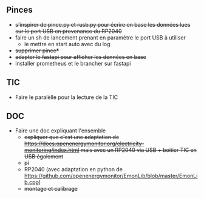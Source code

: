 ## Pinces
* <del>s'inspirer de pince.py et rusb.py pour écrire en base les données lues sur le port USB en provenance du RP2040
* faire un sh de lancement prenant en paramètre le port USB à utiliser
  * le mettre en start auto avec du log
* <del>supprimer pince*
* <del>adapter le fastapi pour afficher les données en base
* installer prometheus et le brancher sur fastapi

## TIC
* Faire le paralèlle pour la lecture de la TIC

## DOC
* Faire une doc expliquant l'ensemble
  * <del>expliquer que c'est une adaptation de https://docs.openenergymonitor.org/electricity-monitoring/index.html mais avec un RP2040 via USB + boitier TIC en USB également
  * <del>pi
  * RP2040 (avec adaptation en python de https://github.com/openenergymonitor/EmonLib/blob/master/EmonLib.cpp)
  * <del>montage et calibrage